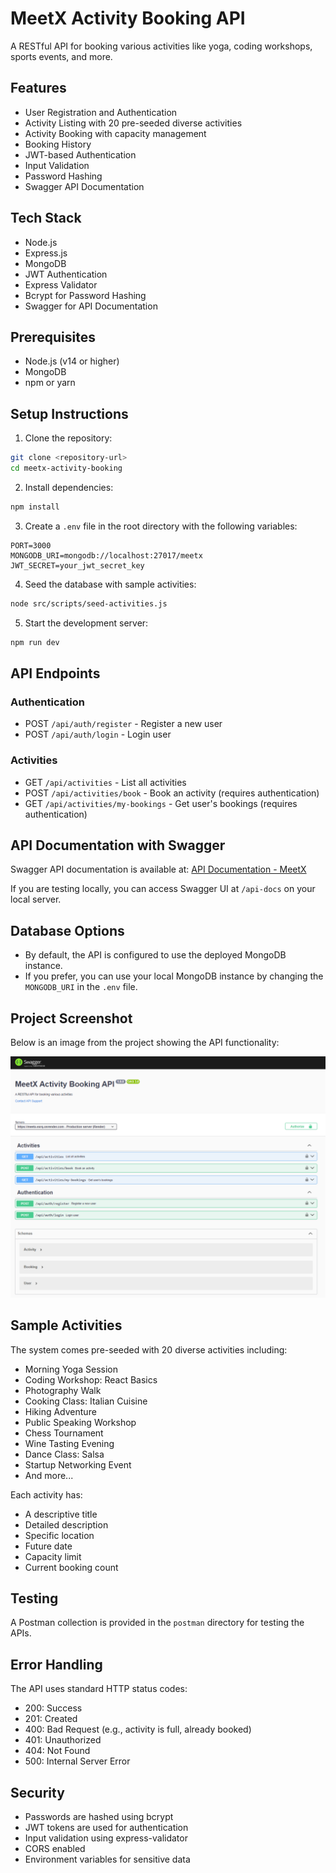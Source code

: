 # MeetX Activity Booking API

A RESTful API for booking various activities like yoga, coding workshops, sports events, and more.

## Features

* User Registration and Authentication
* Activity Listing with 20 pre-seeded diverse activities
* Activity Booking with capacity management
* Booking History
* JWT-based Authentication
* Input Validation
* Password Hashing
* Swagger API Documentation

## Tech Stack

* Node.js
* Express.js
* MongoDB
* JWT Authentication
* Express Validator
* Bcrypt for Password Hashing
* Swagger for API Documentation

## Prerequisites

* Node.js (v14 or higher)
* MongoDB
* npm or yarn

## Setup Instructions

1. Clone the repository:

```bash
git clone <repository-url>
cd meetx-activity-booking
```

2. Install dependencies:

```bash
npm install
```

3. Create a `.env` file in the root directory with the following variables:

```
PORT=3000
MONGODB_URI=mongodb://localhost:27017/meetx
JWT_SECRET=your_jwt_secret_key
```

4. Seed the database with sample activities:

```bash
node src/scripts/seed-activities.js
```

5. Start the development server:

```bash
npm run dev
```

## API Endpoints

### Authentication

* POST `/api/auth/register` - Register a new user
* POST `/api/auth/login` - Login user

### Activities

* GET `/api/activities` - List all activities
* POST `/api/activities/book` - Book an activity (requires authentication)
* GET `/api/activities/my-bookings` - Get user's bookings (requires authentication)

## API Documentation with Swagger

Swagger API documentation is available at:
[API Documentation - MeetX](https://meetx-exrq.onrender.com/api-docs/)

If you are testing locally, you can access Swagger UI at `/api-docs` on your local server.

## Database Options

* By default, the API is configured to use the deployed MongoDB instance.
* If you prefer, you can use your local MongoDB instance by changing the `MONGODB_URI` in the `.env` file.

## Project Screenshot

Below is an image from the project showing the API functionality:

![API Screenshot](src/images/image.png)

## Sample Activities

The system comes pre-seeded with 20 diverse activities including:

* Morning Yoga Session
* Coding Workshop: React Basics
* Photography Walk
* Cooking Class: Italian Cuisine
* Hiking Adventure
* Public Speaking Workshop
* Chess Tournament
* Wine Tasting Evening
* Dance Class: Salsa
* Startup Networking Event
* And more...

Each activity has:

* A descriptive title
* Detailed description
* Specific location
* Future date
* Capacity limit
* Current booking count

## Testing

A Postman collection is provided in the `postman` directory for testing the APIs.

## Error Handling

The API uses standard HTTP status codes:

* 200: Success
* 201: Created
* 400: Bad Request (e.g., activity is full, already booked)
* 401: Unauthorized
* 404: Not Found
* 500: Internal Server Error

## Security

* Passwords are hashed using bcrypt
* JWT tokens are used for authentication
* Input validation using express-validator
* CORS enabled
* Environment variables for sensitive data
